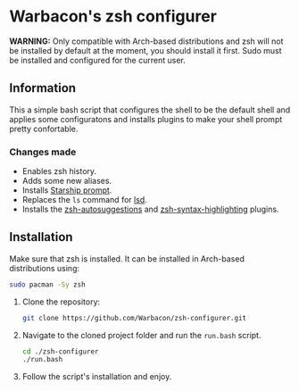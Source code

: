 # Warbacon's zsh configurer

**WARNING:** Only compatible with Arch-based distributions and zsh will not be installed by default at the moment, you should install it first. Sudo must be installed and configured for the current user.

## Information

This a simple bash script that configures the shell to be the default shell and applies some configuratons and installs plugins to make your shell prompt pretty confortable.

### Changes made

- Enables zsh history.
- Adds some new aliases.
- Installs [Starship prompt](https://starship.rs).
- Replaces the ```ls``` command for [lsd](https://github.com/Peltoche/lsd).
- Installs the [zsh-autosuggestions](https://github.com/zsh-users/zsh-autosuggestions.git) and [zsh-syntax-highlighting](https://github.com/zsh-users/zsh-syntax-highlighting) plugins.


## Installation

Make sure that zsh is installed. It can be installed in Arch-based distributions using:

```bash
sudo pacman -Sy zsh
```

1. Clone the repository:
   
    ```bash
    git clone https://github.com/Warbacon/zsh-configurer.git
    ```

2. Navigate to the cloned project folder and run the ```run.bash``` script.
   
   ```bash
   cd ./zsh-configurer
   ./run.bash
   ```

3. Follow the script's installation and enjoy.

